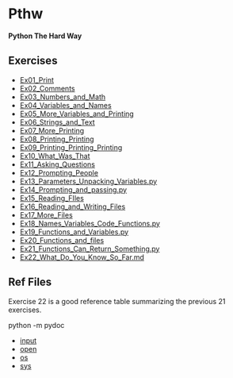 # Pthw

**Python The Hard Way**

## Exercises

* [Ex01_Print](Exercises/Ex01_Print.py)
* [Ex02_Comments](Exercises/Ex02_Comments.py)
* [Ex03_Numbers_and_Math](Exercises/Ex03_Numbers_and_Math.py)
* [Ex04_Variables_and_Names](Exercises/Ex04_Variables_and_Names.py)
* [Ex05_More_Variables_and_Printing](Exercises/Ex05_More_Variables_and_Printing.py)
* [Ex06_Strings_and_Text](Exercises/Ex06_Strings_and_Text.py)
* [Ex07_More_Printing](Exercises/Ex07_More_Printing.py)
* [Ex08_Printing_Printing](Exercises/Ex08_Printing_Printing.py)
* [Ex09_Printing_Printing_Printing](Exercises/Ex09_Printing_Printing_Printing.py)
* [Ex10_What_Was_That](Exercises/Ex10_What_Was_That.py)
* [Ex11_Asking_Questions](Exercises/Ex11_Asking_Questions.py)
* [Ex12_Prompting_People](Exercises/Ex12_Prompting_People.py)
* [Ex13_Parameters_Unpacking_Variables.py](Exercises/Ex13_Parameters_Unpacking_Variables.py)
* [Ex14_Prompting_and_passing.py](Exercises/Ex14_Prompting_and_passing.py)
* [Ex15_Reading_FIles](Exercises/Ex15_Reading_FIles)
* [Ex16_Reading_and_Writing_Files](Exercises/Ex16_Reading_and_Writing_Files)
* [Ex17_More_Files](Exercises/Ex17_More_Files)
* [Ex18_Names_Variables_Code_Functions.py](Exercises/Ex18_Names_Variables_Code_Functions.py)
* [Ex19_Functions_and_Variables.py](Exercises/Ex19_Functions_and_Variables.py)
* [Ex20_Functions_and_files](Exercises/Ex20_Functions_and_files)
* [Ex21_Functions_Can_Return_Something.py](Exercises/Ex21_Functions_Can_Return_Something.py)
* [Ex22_What_Do_You_Know_So_Far.md](Exercises/Ex22_What_Do_You_Know_So_Far.md)


## Ref Files

Exercise 22 is a good reference table summarizing the previous 21 exercises.

python -m pydoc
* [input](Refs/Pydoc_input.md)
* [open](Refs/Pydoc_open.md)
* [os](Refs/Pydoc_os.md)
* [sys](Refs/Pydocs_sys.md)
